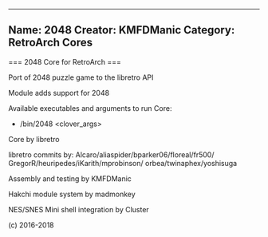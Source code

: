 -----------------------
Name: 2048 
Creator: KMFDManic
Category: RetroArch Cores
-----------------------
=== 2048 Core for RetroArch ===

Port of 2048 puzzle game to the libretro API

Module adds support for 2048

Available executables and arguments to run Core:
- /bin/2048 <rom> <clover_args>

Core by libretro

libretro commits by: 
Alcaro/aliaspider/bparker06/floreal/fr500/
GregorR/heuripedes/iKarith/mprobinson/
orbea/twinaphex/yoshisuga

Assembly and testing by KMFDManic

Hakchi module system by madmonkey

NES/SNES Mini shell integration by Cluster

(c) 2016-2018
